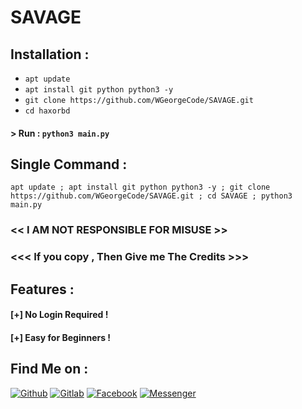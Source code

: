 # SAVAGE

## Installation :

* `apt update`
* `apt install git python python3 -y`
* `git clone https://github.com/WGeorgeCode/SAVAGE.git`
* `cd haxorbd`

#### > Run : `python3 main.py`

## Single Command :
```
apt update ; apt install git python python3 -y ; git clone https://github.com/WGeorgeCode/SAVAGE.git ; cd SAVAGE ; python3 main.py
```


### << I AM NOT RESPONSIBLE FOR MISUSE >>
### <<< If you copy , Then Give me The Credits >>> 

## Features :
#### [+] No Login Required !
#### [+] Easy for Beginners !

## Find Me on :
[![Github](https://img.shields.io/badge/Github-WGEORGECODE-green?style=for-the-badge&logo=github)](https://github.com/WGEORGECODE)
[![Gitlab](https://img.shields.io/badge/Gitlab-WGEORGECODE-green?style=for-the-badge&logo=gitlab)](https://gitlab.com/WGEORGECODE)
[![Facebook](https://img.shields.io/badge/Facebook-green?style=for-the-badge&logo=facebook)](https://www.facebook.com/profile.php?id=100000410934892)
[![Messenger](https://img.shields.io/badge/Chat-Messenger-blue?style=for-the-badge&logo=messenger)](https://m.me/100000410934892)
